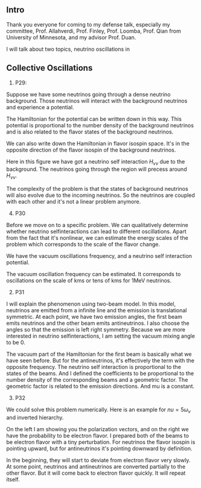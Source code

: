 ## Intro

Thank you everyone for coming to my defense talk, especially my committee, Prof. Allahverdi, Prof. Finley, Prof. Loomba, Prof. Qian from University of Minnesota, and my advisor Prof. Duan.

I will talk about two topics, neutrino oscillations in 




## Collective Oscillations

1. P29:

Suppose we have some neutrinos going through a dense neutrino background. Those neutrinos will interact with the background neutrinos and experience a potential.

The Hamiltonian for the potential can be written down in this way. This potential is proportional to the number density of the background neutrinos and is also related to the flavor states of the background neutrinos.

We can also write down the Hamiltonian in flavor isospin space. It's in the opposite direction of the flavor isospin of the background neutrinos.

Here in this figure we have got a neutrino self interaction $H_{\nu\nu}$ due to the background. The neutrinos going through the region will precess around $H_{\nu\nu}$.

The complexity of the problem is that the states of background neutrinos will also evolve due to the incoming neutrinos. So the neutrinos are coupled with each other and it's not a linear problem anymore.

4. P30

Before we move on to a specific problem. We can qualitatively determine whether neutrino selfinteractions can lead to different oscillations. Apart from the fact that it's nonlinear, we can estimate the energy scales of the problem which corresponds to the scale of the flavor change.

We have the vacuum oscillations frequency, and a neutrino self interaction potential.

The vacuum oscillation frequency can be estimated. It corresponds to oscillations on the scale of kms or tens of kms for 1MeV neutrinos.


2. P31

I will explain the phenomenon using two-beam model. In this model, neutrinos are emitted from a infinite line and the emission is translational symmetric. At each point, we have two emission angles, the first beam emits neutrinos and the other beam emits antineutrinos. I also choose the angles so that the emission is left right symmetry. Because we are more interested in neutrino selfinteractions, I am setting the vacuum mixing angle to be 0.

The vacuum part of the Hamiltonian for the first beam is basically what we have seen before. But for the antineutrinos, it's effectively the term with the opposite frequency. The neutrino self interaction is proportional to the states of the beams. And I defined the coefficients to be proportional to the number density of the corresponding beams and a geometric factor. The geometric factor is related to the emission directions. And mu is a constant.

3. P32

We could solve this problem numerically. Here is an example for $nu=5\omega_v$ and inverted hierarchy.

On the left I am showing you the polarization vectors, and on the right we have the probability to be electron flavor. I prepared both of the beams to be electron flavor with a tiny perturbation. For neutrinos the flavor isospin is pointing upward, but for antineutrinos it's pointing downward by definition.

In the beginning, they will start to deviate from electron flavor very slowly. At some point, neutrinos and antineutrinos are converted partially to the other flavor. But it will come back to electron flavor quickly. It will repeat itself.
